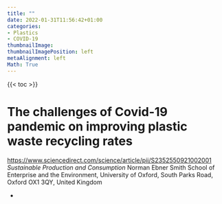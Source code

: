 ```yaml
---
title: ""
date: 2022-01-31T11:56:42+01:00
categories:
- Plastics
- COVID-19
thumbnailImage:
thumbnailImagePosition: left
metaAlignment: left
Math: True
---
```


<!--more-->

{{< toc >}}

# The challenges of Covid-19 pandemic on improving plastic waste recycling rates
https://www.sciencedirect.com/science/article/pii/S2352550921002001
*Sustainable Production and Consumption*
Norman Ebner
Smith School of Enterprise and the Environment, University of Oxford, South Parks Road, Oxford OX1 3QY, United Kingdom

*
